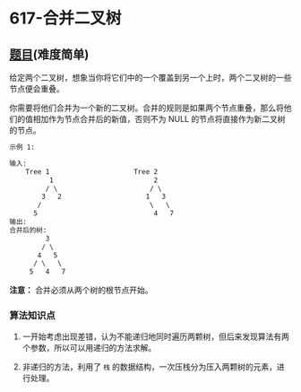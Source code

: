 # 617-合并二叉树

## [题目](https://leetcode-cn.com/problems/merge-two-binary-trees/)(难度简单)

给定两个二叉树，想象当你将它们中的一个覆盖到另一个上时，两个二叉树的一些节点便会重叠。

你需要将他们合并为一个新的二叉树。合并的规则是如果两个节点重叠，那么将他们的值相加作为节点合并后的新值，否则不为 NULL 的节点将直接作为新二叉树的节点。

```markdown
示例 1:

输入: 
	Tree 1                     Tree 2                  
          1                         2                             
         / \                       / \                            
        3   2                     1   3                        
       /                           \   \                      
      5                             4   7                  
输出: 
合并后的树:
	     3
	    / \
	   4   5
	  / \   \ 
	 5   4   7

```
**注意：** 合并必须从两个树的根节点开始。

### 算法知识点
1. 一开始考虑出现差错，认为不能递归地同时遍历两颗树，但后来发现算法有两个参数，所以可以用递归的方法求解。

2. 非递归的方法，利用了 `栈` 的数据结构，一次压栈分为压入两颗树的元素，进行处理。